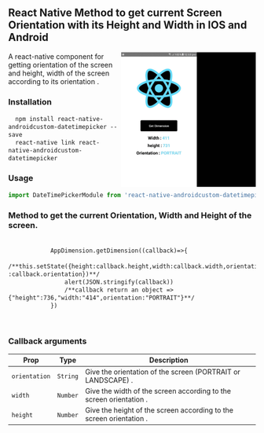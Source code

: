 ## React Native Method to get current Screen Orientation with its Height and Width in IOS and Android
<img width="274px" align="right" src="https://github.com/ajay001/react-native-screen-support-orientation/blob/master/DynamicOrientation.gif?raw=true" />

A react-native component for getting orientation of the screen and height, width of the screen according to its orientation .   



### Installation

```
  npm install react-native-androidcustom-datetimepicker --save
  react-native link react-native-androidcustom-datetimepicker

```


### Usage

```javascript
import DateTimePickerModule from 'react-native-androidcustom-datetimepicker'
```
### Method to get the current Orientation, Width and Height of the screen. 
```
        
            AppDimension.getDimension((callback)=>{
                /**this.setState({height:callback.height,width:callback.width,orientation                   :callback.orientation})**/
                alert(JSON.stringify(callback))
                /**callback return an object => {"height":736,"width:"414",orientation:"PORTRAIT"}**/
            })
    
  
```  
  
 
### Callback arguments

| Prop                              | Type          | Description                                                                              |
|-----------------------------------|-------------|------------------------------------------------------------------------------------------------------------|
|`orientation`                      |`String`       |Give the orientation of the screen (PORTRAIT or LANDSCAPE) .                                                                     
|`width`                       |`Number`       |Give the width of the screen according to the screen orientation .                                                                    
|`height`                       |`Number`        |Give the height of the screen according to the screen orientation .  



